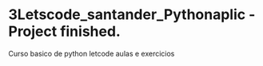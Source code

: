 # 3Letscode_santander_Pythonaplic -Project finished.
Curso basico de python letcode aulas e exercicios
